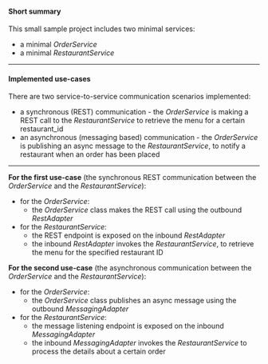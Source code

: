#### Short summary
This small sample project includes two minimal services:
- a minimal _OrderService_
- a minimal _RestaurantService_
---
#### Implemented use-cases
There are two service-to-service communication scenarios implemented:
* a synchronous (REST) communication - the _OrderService_ is making a REST call to the _RestaurantService_ to retrieve the menu for a certain restaurant_id
* an asynchronous (messaging based) communication - the _OrderService_ is publishing an async message to the _RestaurantService_, to notify a restaurant when an order has been placed
---
**For the first use-case** (the synchronous REST communication between the _OrderService_ and the _RestaurantService_):
* for the _OrderService_:
  * the _OrderService_ class makes the REST call using the outbound _RestAdapter_
* for the _RestaurantService_:
  * the REST endpoint is exposed on the inbound _RestAdapter_
  * the inbound _RestAdapter_ invokes the _RestaurantService_, to retrieve the menu for the specified restaurant ID

**For the second use-case** (the asynchronous communication between the _OrderService_ and the _RestaurantService_):
* for the _OrderService_:
    * the _OrderService_ class publishes an async message using the outbound _MessagingAdapter_
* for the _RestaurantService_:
    * the message listening endpoint is exposed on the inbound _MessagingAdapter_
    * the inbound _MessagingAdapter_ invokes the _RestaurantService_ to process the details about a certain order
  